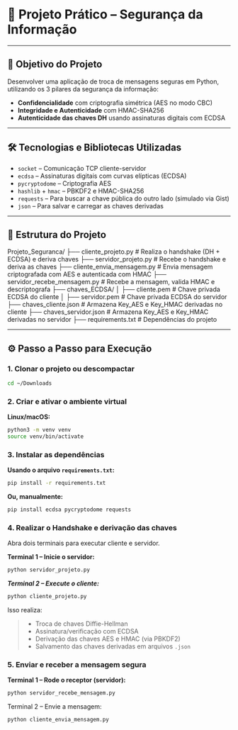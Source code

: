 # 🔐 Projeto Prático – Segurança da Informação

---

## 🎯 Objetivo do Projeto

Desenvolver uma aplicação de troca de mensagens seguras em Python, utilizando os 3 pilares da segurança da informação:

- **Confidencialidade** com criptografia simétrica (AES no modo CBC)
- **Integridade e Autenticidade** com HMAC-SHA256
- **Autenticidade das chaves DH** usando assinaturas digitais com ECDSA

---

## 🛠️ Tecnologias e Bibliotecas Utilizadas

- `socket` – Comunicação TCP cliente-servidor
- `ecdsa` – Assinaturas digitais com curvas elípticas (ECDSA)
- `pycryptodome` – Criptografia AES
- `hashlib` + `hmac` – PBKDF2 e HMAC-SHA256
- `requests` – Para buscar a chave pública do outro lado (simulado via Gist)
- `json` – Para salvar e carregar as chaves derivadas

---

## 📁 Estrutura do Projeto

Projeto_Seguranca/
├── cliente_projeto.py # Realiza o handshake (DH + ECDSA) e deriva chaves
├── servidor_projeto.py # Recebe o handshake e deriva as chaves
├── cliente_envia_mensagem.py # Envia mensagem criptografada com AES e autenticada com HMAC
├── servidor_recebe_mensagem.py # Recebe a mensagem, valida HMAC e descriptografa
├── chaves_ECDSA/
│ ├── cliente.pem # Chave privada ECDSA do cliente
│ ├── servidor.pem # Chave privada ECDSA do servidor
├── chaves_cliente.json # Armazena Key_AES e Key_HMAC derivadas no cliente
├── chaves_servidor.json # Armazena Key_AES e Key_HMAC derivadas no servidor
├── requirements.txt # Dependências do projeto



---

## ⚙️ Passo a Passo para Execução

### 1. Clonar o projeto ou descompactar

```bash
cd ~/Downloads
```

### 2. Criar e ativar o ambiente virtual

**Linux/macOS:**

```bash
python3 -m venv venv
source venv/bin/activate
```

### 3. Instalar as dependências

**Usando o arquivo `requirements.txt`:**

```bash
pip install -r requirements.txt
```

**Ou, manualmente:**
```bash
pip install ecdsa pycryptodome requests
```

### 4. Realizar o Handshake e derivação das chaves

Abra dois terminais para executar cliente e servidor.

**Terminal 1 – Inicie o servidor:**

```bash
python servidor_projeto.py
```

***Terminal 2 – Execute o cliente:***
```bash
python cliente_projeto.py
```

Isso realiza:
> - Troca de chaves Diffie-Hellman  
> - Assinatura/verificação com ECDSA  
> - Derivação das chaves AES e HMAC (via PBKDF2)  
> - Salvamento das chaves derivadas em arquivos `.json`


### 5. Enviar e receber a mensagem segura

**Terminal 1 – Rode o receptor (servidor):**

```bash
python servidor_recebe_mensagem.py
```

Terminal 2 – Envie a mensagem:
```bash
python cliente_envia_mensagem.py
```





